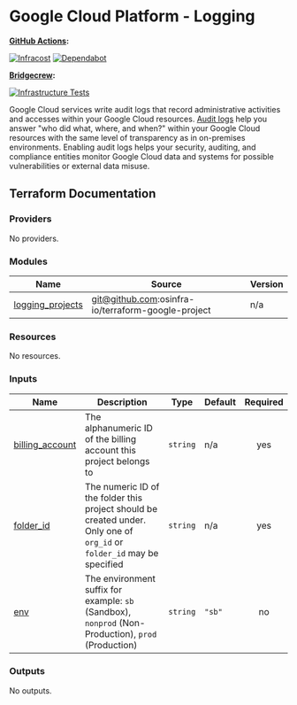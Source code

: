 # Google Cloud Platform - Logging

**[GitHub Actions](https://github.com/osinfra-io/google-cloud-hierarchy/actions):**

[![Infracost](https://github.com/osinfra-io/google-cloud-hierarchy/actions/workflows/infracost.yml/badge.svg)](https://github.com/osinfra-io/google-cloud-hierarchy/actions/workflows/infracost.yml) [![Dependabot](https://github.com/osinfra-io/google-cloud-hierarchy/actions/workflows/dependabot.yml/badge.svg)](https://github.com/osinfra-io/google-cloud-hierarchy/actions/workflows/dependabot.yml)

**[Bridgecrew](https://www.bridgecrew.cloud/projects?types=Passed&repository=osinfra-io%2Fgoogle-cloud-hierarchy&branch=main):**

[![Infrastructure Tests](https://www.bridgecrew.cloud/badges/github/osinfra-io/google-cloud-hierarchy/cis_gcp)](https://www.bridgecrew.cloud/link/badge?vcs=github&fullRepo=osinfra-io%2Fgoogle-cloud-hierarchy&benchmark=CIS+GCP+V1.1)

Google Cloud services write audit logs that record administrative activities and accesses within your Google Cloud resources. [Audit logs](https://cloud.google.com/logging/docs/audit) help you answer "who did what, where, and when?" within your Google Cloud resources with the same level of transparency as in on-premises environments. Enabling audit logs helps your security, auditing, and compliance entities monitor Google Cloud data and systems for possible vulnerabilities or external data misuse.

## Terraform Documentation

<!-- BEGINNING OF PRE-COMMIT-TERRAFORM DOCS HOOK -->
### Providers

No providers.

### Modules

| Name | Source | Version |
|------|--------|---------|
| <a name="module_logging_projects"></a> [logging_projects](#module_logging_projects) | git@github.com:osinfra-io/terraform-google-project | n/a |

### Resources

No resources.

### Inputs

| Name | Description | Type | Default | Required |
|------|-------------|------|---------|:--------:|
| <a name="input_billing_account"></a> [billing_account](#input_billing_account) | The alphanumeric ID of the billing account this project belongs to | `string` | n/a | yes |
| <a name="input_folder_id"></a> [folder_id](#input_folder_id) | The numeric ID of the folder this project should be created under. Only one of `org_id` or `folder_id` may be specified | `string` | n/a | yes |
| <a name="input_env"></a> [env](#input_env) | The environment suffix for example: `sb` (Sandbox), `nonprod` (Non-Production), `prod` (Production) | `string` | `"sb"` | no |

### Outputs

No outputs.
<!-- END OF PRE-COMMIT-TERRAFORM DOCS HOOK -->
